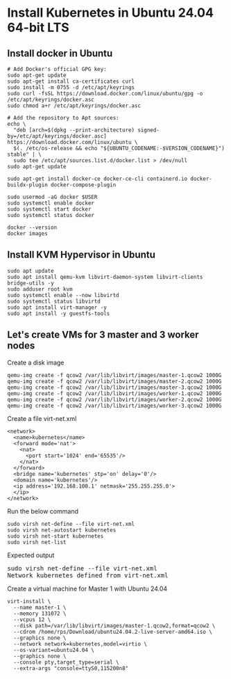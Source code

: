 # Install Kubernetes in Ubuntu 24.04 64-bit LTS

## Install docker in Ubuntu
```
# Add Docker's official GPG key:
sudo apt-get update
sudo apt-get install ca-certificates curl
sudo install -m 0755 -d /etc/apt/keyrings
sudo curl -fsSL https://download.docker.com/linux/ubuntu/gpg -o /etc/apt/keyrings/docker.asc
sudo chmod a+r /etc/apt/keyrings/docker.asc

# Add the repository to Apt sources:
echo \
  "deb [arch=$(dpkg --print-architecture) signed-by=/etc/apt/keyrings/docker.asc] https://download.docker.com/linux/ubuntu \
  $(. /etc/os-release && echo "${UBUNTU_CODENAME:-$VERSION_CODENAME}") stable" | \
  sudo tee /etc/apt/sources.list.d/docker.list > /dev/null
sudo apt-get update

sudo apt-get install docker-ce docker-ce-cli containerd.io docker-buildx-plugin docker-compose-plugin

sudo usermod -aG docker $USER
sudo systemctl enable docker
sudo systemctl start docker
sudo systemctl status docker

docker --version
docker images
```

## Install KVM Hypervisor in Ubuntu
```
sudo apt update
sudo apt install qemu-kvm libvirt-daemon-system libvirt-clients bridge-utils -y
sudo adduser root kvm
sudo systemctl enable --now libvirtd
sudo systemctl status libvirtd
sudo apt install virt-manager -y
sudo apt install -y guestfs-tools
```

## Let's create VMs for 3 master and 3 worker nodes


Create a disk image
```
qemu-img create -f qcow2 /var/lib/libvirt/images/master-1.qcow2 1000G
qemu-img create -f qcow2 /var/lib/libvirt/images/master-2.qcow2 1000G
qemu-img create -f qcow2 /var/lib/libvirt/images/master-3.qcow2 1000G
qemu-img create -f qcow2 /var/lib/libvirt/images/worker-1.qcow2 1000G
qemu-img create -f qcow2 /var/lib/libvirt/images/worker-2.qcow2 1000G
qemu-img create -f qcow2 /var/lib/libvirt/images/worker-3.qcow2 1000G
```

Create a file virt-net.xml
```
<network>
  <name>kubernetes</name>
  <forward mode='nat'>
    <nat>
      <port start='1024' end='65535'/>
    </nat>
  </forward>
  <bridge name='kubernetes' stp='on' delay='0'/>
  <domain name='kubernetes'/>
  <ip address='192.168.100.1' netmask='255.255.255.0'>
  </ip>
</network>  
```

Run the below command
```
sudo virsh net-define --file virt-net.xml
sudo virsh net-autostart kubernetes
sudo virsh net-start kubernetes
sudo virsh net-list
```

Expected output
<pre>
sudo virsh net-define --file virt-net.xml
Network kubernetes defined from virt-net.xml
</pre>

Create a virtual machine for Master 1 with Ubuntu 24.04
```
virt-install \
  --name master-1 \
  --memory 131072 \
  --vcpus 12 \
  --disk path=/var/lib/libvirt/images/master-1.qcow2,format=qcow2 \
  --cdrom /home/rps/Download/ubuntu24.04.2-live-server-amd64.iso \
  --graphics none \
  --network network=kubernetes,model=virtio \
  --os-variant=ubuntu24.04 \
  --graphics none \
  --console pty,target_type=serial \
  --extra-args "console=ttyS0,115200n8"
```
